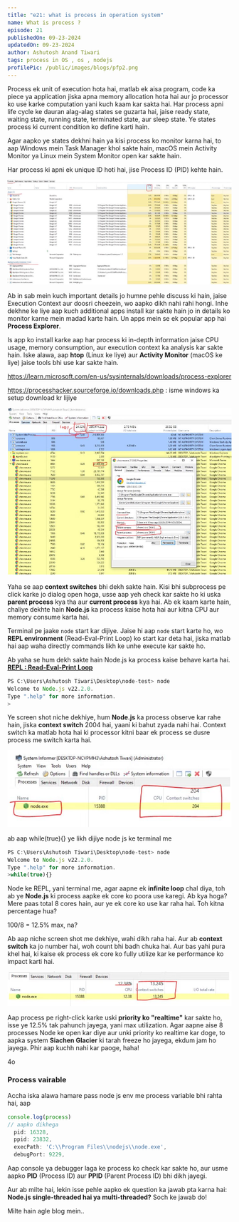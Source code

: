 ```yaml
---
title: "e21: what is process in operation system"
name: What is process ?
episode: 21
publishedOn: 09-23-2024
updatedOn: 09-23-2024
author: Ashutosh Anand Tiwari
tags: process in OS , os , nodejs
profilePic: /public/images/blogs/pfp2.png
---
```

Process ek unit of execution hota hai, matlab ek aisa program, code ka piece ya application jiska apna memory allocation hota hai aur jo processor ko use karke computation yani kuch kaam kar sakta hai. Har process apni life cycle ke dauran alag-alag states se guzarta hai, jaise ready state, waiting state, running state, terminated state, aur sleep state. Ye states process ki current condition ko define karti hain.

Agar aapko ye states dekhni hain ya kisi process ko monitor karna hai, to aap Windows mein Task Manager khol sakte hain, macOS mein Activity Monitor ya Linux mein System Monitor open kar sakte hain.

Har process ki apni ek unique ID hoti hai, jise Process ID (PID) kehte hain.

![image.png](/public/images/blogs/1osprocess1.jpg)

Ab in sab mein kuch important details jo humne pehle discuss ki hain, jaise Execution Context aur doosri cheezein, wo aapko dikh nahi rahi hongi. Inhe dekhne ke liye aap kuch additional apps install kar sakte hain jo in details ko monitor karne mein madad karte hain. Un apps mein se ek popular app hai **Process Explorer**.

Is app ko install karke aap har process ki in-depth information jaise CPU usage, memory consumption, aur execution context ka analysis kar sakte hain. Iske alawa, aap **htop** (Linux ke liye) aur **Activity Monitor** (macOS ke liye) jaise tools bhi use kar sakte hain.

https://learn.microsoft.com/en-us/sysinternals/downloads/process-explorer

https://processhacker.sourceforge.io/downloads.php : isme windows ka setup download kr lijiye

![image.png](/public/images/blogs/2osprocess2.jpg)

Yaha se aap **context switches** bhi dekh sakte hain. Kisi bhi subprocess pe click karke jo dialog open hoga, usse aap yeh check kar sakte ho ki uska **parent process** kya tha aur **current process** kya hai. Ab ek kaam karte hain, chaliye dekhte hain **Node.js** ka process kaise hota hai aur kitna CPU aur memory consume karta hai.

Terminal pe jaake `node` start kar dijiye. Jaise hi aap `node` start karte ho, wo **REPL environment** (Read-Eval-Print Loop) ko start kar deta hai, jiska matlab hai aap waha directly commands likh ke unhe execute kar sakte ho. 

Ab yaha se hum dekh sakte hain Node.js ka process kaise behave karta hai.   **[REPL : Read-Eval-Print Loop](https://heyashu.in/digital-garden/notes/backend-with-nodejs-by-procoderr-notes/e6-installing-node-js)**

```jsx
PS C:\Users\Ashutosh Tiwari\Desktop\node-test> node
Welcome to Node.js v22.2.0.       
Type ".help" for more information.
>
```

Ye screen shot niche dekhiye, hum **Node.js** ka process observe kar rahe hain, jiska **context switch** 2004 hai, yaani ki bahut zyada nahi hai. Context switch ka matlab hota hai ki processor kitni baar ek process se dusre process me switch karta hai. 

![image.png](/public/images/blogs/3osprocess.jpg)

ab aap while(true){} ye likh dijiye node js ke terminal me

```jsx
PS C:\Users\Ashutosh Tiwari\Desktop\node-test> node
Welcome to Node.js v22.2.0.       
Type ".help" for more information.
>while(true){}
```

Node ke REPL, yani terminal me, agar aapne ek **infinite loop** chal diya, toh ab ye **Node.js** ki process aapke ek core ko poora use karegi. Ab kya hoga? Mere paas total 8 cores hain, aur ye ek core ko use kar raha hai. Toh kitna percentage hua?

100/8 = 12.5% max, na?

Ab aap niche screen shot me dekhiye, wahi dikh raha hai. Aur ab **context switch** ka jo number hai, woh count bhi badh chuka hai. Aur bas yahi pura khel hai, ki kaise ek process ek core ko fully utilize kar ke performance ko impact karti hai.

![image.png](/public/images/blogs/4osprocess.jpg)

Aap process pe right-click karke uski **priority ko "realtime"** kar sakte ho, isse ye 12.5% tak pahunch jayega, yani max utilization. Agar aapne aise 8 processes Node ke open kar diye aur unki priority ko realtime kar doge, to aapka system **Siachen Glacier** ki tarah freeze ho jayega, ekdum jam ho jayega. Phir aap kuchh nahi kar paoge, haha!

4o

### Process vairable

Accha iska alawa hamare pass node js env me process variable bhi rahta hai, aap 

```jsx
console.log(process)
// aapko dikhega
  pid: 16328,
  ppid: 23832,
  execPath: 'C:\\Program Files\\nodejs\\node.exe',
  debugPort: 9229,
```

Aap console ya debugger laga ke process ko check kar sakte ho, aur usme aapko **PID** (Process ID) aur **PPID** (Parent Process ID) bhi dikh jayegi.

Aur ab milte hai, lekin isse pehle aapko ek question ka jawab pta karna hai: **Node.js single-threaded hai ya multi-threaded?** Soch ke jawab do!

Milte hain agle blog mein..
